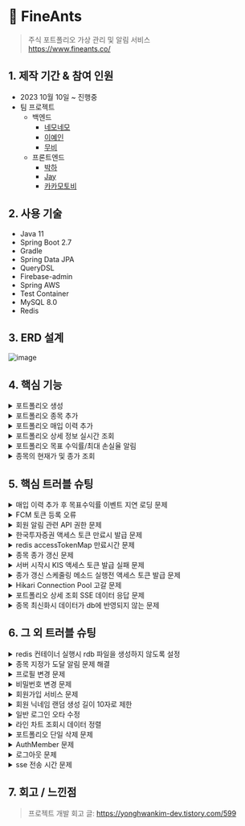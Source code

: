 # :pushpin: FineAnts

> 주식 포트폴리오 가상 관리 및 알림 서비스  
> https://www.fineants.co/

## 1. 제작 기간 & 참여 인원

- 2023 10월 10일 ~ 진행중
- 팀 프로젝트
    - 백엔드
        - [네모네모](https://github.com/yonghwankim-dev)
        - [이예인](https://github.com/yein-lee)
        - [무비](https://github.com/yhpark95)
    - 프론트엔드
        - [박하](https://github.com/bakhacode)
        - [Jay](https://github.com/altmit)
        - [카카모토비](https://github.com/Kakamotobi)

## 2. 사용 기술

- Java 11
- Spring Boot 2.7
- Gradle
- Spring Data JPA
- QueryDSL
- Firebase-admin
- Spring AWS
- Test Container
- MySQL 8.0
- Redis

## 3. ERD 설계

![image](https://github.com/fine-ants/FineAnts-was/assets/33227831/f48d2492-844e-4066-9a09-c34194fb6a28)

## 4. 핵심 기능

<details>
<summary>포트폴리오 생성</summary>
<div markdown="1">

### 4.1 포트폴리오 생성

![image](https://github.com/fine-ants/FineAnts-was/assets/33227831/19f0a177-f0c4-4c16-b859-145deeaa5fe3)

- 포트폴리오 추가시 검증
    - 목표수익금액(targetGain)이 예산(budget)를 초과해야 한다
    - 최대손실금액(maximumLoss)이 예산보다 미만이어야 한다
    - 증권사 이름이 관리하는 리스트에 존재해야 한다
    - 사용자가 가지고 있는 포트폴리오들의 이름들은 서로 중복되면 안된다

</div>
</details>

<details>
<summary>포트폴리오 종목 추가</summary>
<div markdown="1">

### 4.2 포트폴리오 종목 추가

![image](https://github.com/fine-ants/FineAnts-was/assets/33227831/a48472fb-42c6-4b87-8686-a648a1f2292c)

- 포트폴리오 종목 추가시 검증
    - 포트폴리오에 종목 추가시 매입 이력도 같이 전달하는 경우(선택적) 데이터가 전달되었는지 검증
    - 매입 이력 추가로 인한여 총 투자 금액이 예산보다 같거나 작아야 한다
- 포트폴리오 종목 추가시 이벤트
    - 종목 추가시 현재가 및 종가를 저장하지 않는다면 KisService를 이용하여 한국투자증권 서버로부터 조회하여 Redis에 저장

</div>
</details>

<details>
<summary>포트폴리오 매입 이력 추가</summary>
<div markdown="1">

### 4.3 포트폴리오 매입 이력 추가

![image](https://github.com/fine-ants/FineAnts-was/assets/33227831/9902cd4e-48b3-4b79-b32f-99c797050a80)

- 매입 이력 추가시 검증
    - 매입 이력 추가로 인한 현금이 부족하지 않아야 한다
- 매입 이력 추가시 이벤트
    - 매입 이력 추가로 인한 목표수익률/최대손실금액 도달 알림 이벤트 수행

</div>
</details>

<details>
<summary>포트폴리오 상세 정보 실시간 조회</summary>
<div markdown="1">

### 4.4 포트폴리오 상세 정보 실시간 조회

![image](https://github.com/fine-ants/FineAnts-was/assets/33227831/aee6d18b-6d3e-4965-b193-b8eb99860f43)

- 서비스는 PortfolioObservable 객체에게 포트폴리오의 등록번호를 전달하며 Observable 객체 생성 요청
- Observable 객체는 일반적으로 30초 동안 5초 간격으로 포트폴리오의 상세 정보를 조회한 결과를 SseEmitter를 통해서 전달
- 장시간이 아닌 경우에는 더미 데이터를 한번 전송하고 SSE 연결을 종료
- 클라이언트에게는 SseEmitter 객체 전달하여 데이터를 전달받도록 한다

</div>
</details>

<details>
<summary>포트폴리오 목표 수익률/최대 손실율 알림</summary>
<div markdown="1">

### 4.5 포트폴리오 목표 수익률/최대 손실율 알림

![image](https://github.com/fine-ants/FineAnts-was/assets/33227831/78ded5ef-caf3-4701-a731-6eaa2ed02869)

- 장시간 동안 종목 가격 갱신시 포트폴리오의 목표 수익률/최대 손실율 도달 조건을 만족하는 사용자에게 알림 전송
- 목표 수익률 도달 조건
    - 특정 포트폴리오의 목표 수익률 알림 활성화
    - 사용자 계정의 브라우저 알림 활성화
    - 사용자 계정의 목표 수익률 알림 활성화
    - 포트폴리오의 평가 금액(투자 금액 + 총 손익)이 목표 수익금액에 도달
- 알림은 Firebase의 FCM 토큰을 사용하여 전송
- 목표 수익률/최대 손실율 알림 시기
    - 매입 이력 추가/수정/삭제 이벤트
    - 장시간 동안의 종목 현재가 갱신

</div>
</details>

<details>
<summary>종목의 현재가 및 종가 조회</summary>
<div markdown="1">

### 4.6 종목의 현재가 및 종가 조회

![image](https://github.com/fine-ants/FineAnts-was/assets/33227831/d74f36e2-13c4-45f6-b540-dc6f9995e786)

- 스케줄링을 통하여 장시간 동안 5초 간격으로 종목의 현재가를 갱신
- 종가의 경우에는 스케줄링을 통하여 3시 30분에 하루 한번만 실행
- 갱신된 현재가 및 종가는 Redis에 저장

</div>
</details>

## 5. 핵심 트러블 슈팅

<details>
<summary>매입 이력 추가 후 목표수익률 이벤트 지연 로딩 문제</summary>
<div markdown="1">

- 매입 이력 추가 서비스 과정에서 지연 로딩된 연관 엔티티를 이미 로딩되었기 때문에 이벤트 수행 과정에서 직전에 추가된 매입이력이 조회되지 않은 것이 원인
- 매입 이력 추가 서비스에서 직전에 추가된 매입 이력을 연관 엔티티 리스트에 추가하도록 하여 문제 해결(영속성 전이는 설정하지 않고 별도로 db에 추가하도록 하는 방식으로 수행)

- [issue#275](https://github.com/fine-ants/FineAnts-was/issues/275)

</div>
</details>

<details>
<summary>FCM 토큰 등록 오류</summary>
<div markdown="1">

- 배포 db 서버의 FcmToken 테이블의 PK 컬럼에 auto_increment가 적용되지 않은 것이 원인
- PK 컬럼에 auto_increment 적용하여 문제 해

- [issue#208](https://github.com/fine-ants/FineAnts-was/issues/208)

</div>
</details>

<details>
<summary>회원 알림 관련 API 권한 문제</summary>
<div markdown="1">

- API 경로중 경로 변수 중에서 회원의 등록번호(memberId)가 존재하는데 서비스 수행시 회원 본인의 것인지 검증하지 않은 것이 원인
- 해당 서비스에 AOP를 적용하여 알림을 전송할 권한이 있는지 검증하도록 하여 문제 해결

```java

@Slf4j
@RequiredArgsConstructor
@Aspect
@Component
public class HasNotificationAuthorizationAspect {

	private final AuthenticationContext authenticationContext;

	@Before(value = "within(@org.springframework.web.bind.annotation.RestController *) && @annotation(hasNotificationAuthorization) && args(memberId, ..)", argNames = "hasNotificationAuthorization,memberId")
	public void hasAuthorization(final HasNotificationAuthorization hasNotificationAuthorization,
		@PathVariable final Long memberId) {
		AuthMember authMember = authenticationContext.getAuthMember();
		log.info("알림 권한 확인 시작, memberId={}, authMember : {}", memberId, authMember);
		if (!memberId.equals(authMember.getMemberId())) {
			throw new ForBiddenException(MemberErrorCode.FORBIDDEN_MEMBER);
		}
	}
} 
```

- [issue#203](https://github.com/fine-ants/FineAnts-was/issues/203)

</div>
</details>

<details>
<summary>한국투자증권 액세스 토큰 만료시 발급 문제</summary>
<div markdown="1">

- 액세스 토큰 재발급시 재발급 처리가 종료되기전까지 메서드가 대기하지 않고 종료된 것이 원인
- CountDownLatch 객체를 사용하여 액세스 토큰 재발급 처리가 완료될때까지 대기하여 문제 해결

- [issue#131](https://github.com/fine-ants/FineAnts-was/issues/131)

</div>
</details>

<details>
<summary>redis accessTokenMap 만료시간 문제</summary>
<div markdown="1">

- 한국투자증권 서버로부터 발급받은 액세스 토큰은 실제 만료시간은 22시간동안 유지되지만 `expires_in` 프로퍼티는 24시간을 가리키고 있음. 액세스 토큰 발급 만료시간 계산시 `expires_in`
  프로퍼티를 기준으로 계산한 것이 원인.
- `access_token_token_expired` 프로퍼티를 기준으로 액세스 토큰 만료시간을 설정하도록 변경하여 문제 해결

- [issue#63](https://github.com/fine-ants/FineAnts-was/issues/63)

</div>
</details>

<details>
<summary>종목 종가 갱신 문제</summary>
<div markdown="1">

- 액세스 토큰 만료시간을 `expires_in`을 기준으로 하는 것이 아닌 `access_token_token_expired` 프로퍼티를 기준으로 설정하도록 하여 문제 해결
- CompletableFuture 객체의 잘못된 순서의 타임아웃 콜백 설정 및 예외 처리 설정으로 인한 무한대기가 원인입니다. CompletableFuture 객체 생성시 바로 다음에 타임아웃 콜백 및 예외 처리
  설정하여 문제를 해결

- [issue#90](https://github.com/fine-ants/FineAnts-was/issues/90)

</div>
</details>

<details>
<summary>서버 시작시 KIS 액세스 토큰 발급 실패 문제</summary>
<div markdown="1">

- 서버 시작시 종목 및 종가 갱신하기 전 한국투자증권 서버의 액세스 토큰을 발급받습니다. 그러나 요청 횟수 초과와 같은 사유로 발급 실패시
  별도의 조치없이 초기화가 끝나는 것이 원인
- 액세스 토큰 발급 실패시 `retryWhen` operator를 이용하여 특정 시간 간격으로 다시 시도하여 발급받을 수 있도록 하여 문제 해결

- [issue#110](https://github.com/fine-ants/FineAnts-was/issues/110)

</div>
</details>

<details>
<summary>종가 갱신 스케줄링 메소드 실행전 액세스 토큰 발급 문제</summary>
<div markdown="1">

- 한국투자증권 API 서버의 액세스 토큰이 만료되었는지 체크하는 AOP에서 종가 갱신 스케줄링 메서드를 추가하지 않은 것이 원인
- 종가 갱신 스케줄링 메서드를 AOP에 추가하여 문제 해결

- [issue#120](https://github.com/fine-ants/FineAnts-was/issues/120)

</div>
</details>

<details>
<summary>Hikari Connection Pool 고갈 문제</summary>
<div markdown="1">

- SSE 연결로 인하여 HTTP가 연결을 유지하는 동안 서비스 레이어의 트랜잭션이 종료되었음에도 불구하고 OSIV(Open Session In View)가 활성화되어 있어
  30초 동안 Hikari Connection Pool의 연결 쓰레드를 점유한 것이 원인
- OSIV 비활성화하여 문제 해결

- [issue#123](https://github.com/fine-ants/FineAnts-was/issues/123)

</div>
</details>

<details>
<summary>포트폴리오 상세 조회 SSE 데이터 응답 문제</summary>
<div markdown="1">

- SSE 데이터 응답 생성을 별도의 쓰레드에서 수행하던 과정 중에서 종목의 종가가 존재하지 않아서 예외가 발생했을때 별도의 예외 처리를 하지 않은 것이 원인
- Exception 타입으로 캐치하도록 변경하여 모든 예외를 대상으로 캐치하여 SseEmitter 객체를 대상으로 completeWithError 호출하여 해결

- [issue#57](https://github.com/fine-ants/FineAnts-was/issues/57)

</div>
</details>

<details>
<summary>종목 최신화시 데이터가 db에 반영되지 않는 문제</summary>
<div markdown="1">

- 이전 tsv 파일 기반 종목 최신화 스케줄링 메서드가 실행되어 예상과 다른 실행이 원인
- 이전에 구현한 종목 최신화 스케줄링 메서드 제거하여 해결

- [issue#287](https://github.com/fine-ants/FineAnts-was/issues/287)

</div>
</details>

## 6. 그 외 트러블 슈팅

<details>
<summary>redis 컨테이너 실행시 rdb 파일을 생성하지 않도록 설정</summary>
<div markdown="1">

- Redis의 스냅샷 작성시 실패하게 되면 Write 명령어를 전부 거부함에 따라 rdb(redis database) 파일을 생성하지 않도록 설정

```
stop-writes-on-bgsave-error no
save ""
```

- [issue#38](https://github.com/fine-ants/FineAnts-was/issues/38)

</div>
</details>

<details>
<summary>종목 지정가 도달 알림 문제 해결</summary>
<div markdown="1">

- 종목 지정가 알림 전송 이력 전송시 알림마다 생성되는 등록번호(PK, Notification.id)를 키값으로 저장하는 것이 아닌
  종목 지정가 데이터에 대한 등록번호(PK, TargetPriceNotification.id)를 기준으로 저장합니다.

```
// 발송 이력 저장
.map(future -> future.thenCompose(item -> {
	sentManager.addTargetPriceNotification(item.getTargetPriceNotificationId());
	return CompletableFuture.supplyAsync(() -> item);
}))
```

- [issue#268](https://github.com/fine-ants/FineAnts-was/issues/268)

</div>
</details>

<details>
<summary>프로필 변경 문제</summary>
<div markdown="1">

- 프로필 정보에서 프로필 이미지만 변경하는 경우에 텍스트 정보가 필수값으로 설정되어 있어서 옵션을 선택적으로 변경

```
public ApiResponse<ProfileChangeResponse> changeProfile(
		@RequestPart(value = "profileImageFile", required = false) MultipartFile profileImageFile,
		@Valid @RequestPart(value = "profileInformation", required = false) ProfileChangeRequest request,
		@AuthPrincipalMember AuthMember authMember)
```

- [issue#164](https://github.com/fine-ants/FineAnts-was/issues/164)

</div>
</details>

<details>
<summary>비밀번호 변경 문제</summary>
<div markdown="1">

- 비밀번호 변경 서비스 메서드에서 `@Transactional(readOnly=true)`를 `@Transactional`로 변경하여 해결

```
@Transactional
public void modifyPassword(ModifyPasswordRequest request, AuthMember authMember) {
```

- [issue#162](https://github.com/fine-ants/FineAnts-was/issues/162)

</div>
</details>

<details>
<summary>회원가입 서비스 문제</summary>
<div markdown="1">

- 회원가입시 프로필 사진과 json 형식의 회원가입 정보를 같이 전달하는 경우 json 데이터가 전달되지 않는 문제
- 클라이언트인 React에서 로컬 개발시 목서버를 끔으로써 문제를 해결
- [issue#159](https://github.com/fine-ants/FineAnts-was/issues/159)

</div>
</details>

<details>
<summary>회원 닉네임 랜덤 생성 길이 10자로 제한</summary>
<div markdown="1">

- member.nickname.len 프로퍼티의 길이를 7로 설정하여 문제를 해결
- 랜덤 닉네임 형식 : 일개미(3자) + 랜덤 문자열 7자

```yml
member:
  nickname:
    prefix: 일개미
    len: 7
```

- [issue#154](https://github.com/fine-ants/FineAnts-was/issues/154)

</div>
</details>

<details>
<summary>일반 로그인 오타 수정</summary>
<div markdown="1">

- 로컬 회원을 db에서 조회시 provider(플랫폼) 매개변수에 null이 아닌 "local"을 전달하여 문제를 해결

```
@Transactional(readOnly = true)
public LoginResponse login(LoginRequest request) {
  Member member = memberRepository.findMemberByEmailAndProvider(request.getEmail(), LOCAL_PROVIDER)
  .orElseThrow(() -> new BadRequestException(MemberErrorCode.LOGIN_FAIL));
  // ...
  return LoginResponse.from(jwt, OauthMemberResponse.from(member));
}
```

- [issue#133](https://github.com/fine-ants/FineAnts-was/issues/133)

</div>
</details>

<details>
<summary>라인 차트 조회시 데이터 정렬</summary>
<div markdown="1">

- 포트폴리오들의 전체 평가금액에 대한 라인 차트 조회시 일자를 기준으로 오름차순으로 정렬하여 문제를 해결

```
return timeValueMap.keySet()
		.stream()
		.sorted()
		.map(key -> DashboardLineChartResponse.of(key, timeValueMap.get(key)))
		.collect(Collectors.toList());
```

- [issue#84](https://github.com/fine-ants/FineAnts-was/issues/84)

</div>
</details>

<details>
<summary>포트폴리오 단일 삭제 문제</summary>
<div markdown="1">

- 포트폴리오 단일 삭제시 일대다 관계를 맺고 있는 포트폴리오의 수익 내역 데이터(PortfolioGainHistory)들을 먼저 제거하여 단일 삭제 문제를 해결

```
int delPortfolioGainHistoryCnt = portfolioGainHistoryRepository.deleteAllByPortfolioId(portfolioId);
log.info("포트폴리오 손익 내역 삭제 개수 : {}", delPortfolioGainHistoryCnt);
```

- [issue#83](https://github.com/fine-ants/FineAnts-was/issues/83)

</div>
</details>

<details>
<summary>AuthMember 문제</summary>
<div markdown="1">

- AuthMember 타입에 대한 매개변수 리졸버를 설정 클래스 파일에 추가함으로써 문제를 해결

```java

@Configuration
@RequiredArgsConstructor
public class WebConfig implements WebMvcConfigurer {
	private final AuthPrincipalArgumentResolver authPrincipalArgumentResolver;

	@Override
	public void addArgumentResolvers(List<HandlerMethodArgumentResolver> resolvers) {
		resolvers.add(authPrincipalArgumentResolver);
	}
}
```

- [issue#31](https://github.com/fine-ants/FineAnts-was/issues/31)

</div>
</details>

<details>
<summary>로그아웃 문제</summary>
<div markdown="1">

- 로그아웃이 정상적으로 수행하기 위해서 로그아웃 인터셉터를 설정 클래스 파일에 추가하여 문제를 해결

```java

@Slf4j
public class LogoutInterceptor implements HandlerInterceptor {
	@Override
	public boolean preHandle(HttpServletRequest request, HttpServletResponse response, Object handler) throws
		Exception {
		log.debug("로그아웃 인터셉터 접속 : {}", request.getRequestURI());
		String accessToken = extractJwt(request).orElseThrow(
			() -> new UnAuthorizationException(JwtErrorCode.EMPTY_TOKEN));
		request.setAttribute("accessToken", accessToken);
		return true;
	}

	private Optional<String> extractJwt(HttpServletRequest request) {
		String header = request.getHeader(AUTHORIZATION);

		if (!StringUtils.hasText(header) || !header.startsWith(BEARER)) {
			return Optional.empty();
		}

		return Optional.of(header.split(" ")[1]);
	}
}
```

- [issue#29](https://github.com/fine-ants/FineAnts-was/issues/29)

</div>
</details>

<details>
<summary>sse 전송 시간 문제</summary>
<div markdown="1">

- 다수의 클라이언트가 동일한 포트폴리오 번호를 이용하여 실시간 포트폴리오 상세 정보(sse 방식) 요청시 한 클라이언트를 제외한 다른 클라이언트의 연결이 끊어지는 문제
- sseEmitter 객체의 관리를 해시맵으로 관리하고 있었고 해시맵의 키값을 포트폴리오 번호로 관리하였기 때문에 발생한 문제
- sseEmitter 관리하는 해시맵의 키값을 이벤트 ID와 포트폴리오 등록번호를 가진 SseEmitterKey 타입으로 변경하여 문제를 해결

```java

@Getter
@ToString
@EqualsAndHashCode(of = "eventId")
@RequiredArgsConstructor
public class SseEmitterKey {
	private final Long eventId;
	private final Long portfolioId;

	public static SseEmitterKey create(Long portfolioId) {
		return new SseEmitterKey(
			System.currentTimeMillis(),
			portfolioId
		);
	}
}
```

- [issue#140](https://github.com/fine-ants/FineAnts-was/pull/140)

</div>
</details>

## 7. 회고 / 느낀점

> 프로젝트 개발 회고 글: https://yonghwankim-dev.tistory.com/599
